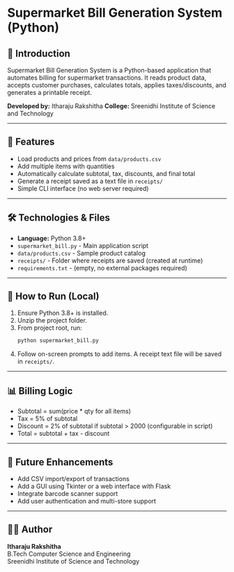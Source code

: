 # Supermarket Bill Generation System (Python)

## 📌 Introduction
Supermarket Bill Generation System is a Python-based application that automates billing for supermarket transactions.
It reads product data, accepts customer purchases, calculates totals, applies taxes/discounts, and generates a printable receipt.

**Developed by:** Itharaju Rakshitha
**College:** Sreenidhi Institute of Science and Technology

---

## 🎯 Features
- Load products and prices from `data/products.csv`
- Add multiple items with quantities
- Automatically calculate subtotal, tax, discounts, and final total
- Generate a receipt saved as a text file in `receipts/`
- Simple CLI interface (no web server required)

---

## 🛠 Technologies & Files
- **Language:** Python 3.8+
- `supermarket_bill.py` - Main application script
- `data/products.csv` - Sample product catalog
- `receipts/` - Folder where receipts are saved (created at runtime)
- `requirements.txt` - (empty, no external packages required)

---

## 📂 How to Run (Local)
1. Ensure Python 3.8+ is installed.
2. Unzip the project folder.
3. From project root, run:
   ```bash
   python supermarket_bill.py
   ```
4. Follow on-screen prompts to add items. A receipt text file will be saved in `receipts/`.

---

## 📊 Billing Logic
- Subtotal = sum(price * qty for all items)
- Tax = 5% of subtotal
- Discount = 2% of subtotal if subtotal > 2000 (configurable in script)
- Total = subtotal + tax - discount

---

## 🚀 Future Enhancements
- Add CSV import/export of transactions
- Add a GUI using Tkinter or a web interface with Flask
- Integrate barcode scanner support
- Add user authentication and multi-store support

---

## 👩‍💻 Author
**Itharaju Rakshitha**  
B.Tech Computer Science and Engineering  
Sreenidhi Institute of Science and Technology
